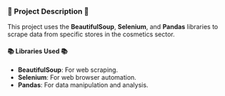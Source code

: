 ### 🌟 Project Description 🌟
This project uses the **BeautifulSoup**, **Selenium**, and **Pandas** libraries to scrape data from specific stores in the cosmetics sector.

#### 📚 Libraries Used 📚
- **BeautifulSoup**: For web scraping.
- **Selenium**: For web browser automation.
- **Pandas**: For data manipulation and analysis.

